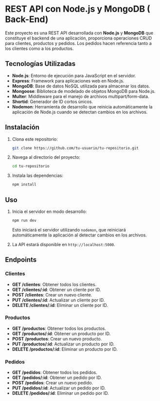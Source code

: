 # REST API con Node.js y MongoDB ( Back-End)

Este proyecto es una REST API desarrollada con **Node.js** y **MongoDB** que constituye el backend de una aplicación, proporciona operaciones CRUD para clientes, productos y pedidos. Los pedidos hacen referencia tanto a los clientes como a los productos.

## Tecnologías Utilizadas

- **Node.js**: Entorno de ejecución para JavaScript en el servidor.
- **Express**: Framework para aplicaciones web en Node.js.
- **MongoDB**: Base de datos NoSQL utilizada para almacenar los datos.
- **Mongoose**: Biblioteca de modelado de objetos MongoDB para Node.js.
- **Multer**: Middleware para el manejo de archivos multipart/form-data.
- **Shortid**: Generador de ID cortos únicos.
- **Nodemon**: Herramienta de desarrollo que reinicia automáticamente la aplicación de Node.js cuando se detectan cambios en los archivos.

## Instalación

1. Clona este repositorio:

    ```bash
    git clone https://github.com/tu-usuario/tu-repositorio.git
    ```

2. Navega al directorio del proyecto:

    ```bash
    cd tu-repositorio
    ```

3. Instala las dependencias:

    ```bash
    npm install
    ```

## Uso

1. Inicia el servidor en modo desarrollo:

    ```bash
    npm run dev
    ```

    Esto iniciará el servidor utilizando `nodemon`, que reiniciará automáticamente la aplicación al detectar cambios en los archivos.

2. La API estará disponible en `http://localhost:5000`.

## Endpoints

### Clientes

- **GET /clientes**: Obtener todos los clientes.
- **GET /clientes/:id**: Obtener un cliente por ID.
- **POST /clientes**: Crear un nuevo cliente.
- **PUT /clientes/:id**: Actualizar un cliente por ID.
- **DELETE /clientes/:id**: Eliminar un cliente por ID.

### Productos

- **GET /productos**: Obtener todos los productos.
- **GET /productos/:id**: Obtener un producto por ID.
- **POST /productos**: Crear un nuevo producto.
- **PUT /productos/:id**: Actualizar un producto por ID.
- **DELETE /productos/:id**: Eliminar un producto por ID.

### Pedidos

- **GET /pedidos**: Obtener todos los pedidos.
- **GET /pedidos/:id**: Obtener un pedido por ID.
- **POST /pedidos**: Crear un nuevo pedido.
- **PUT /pedidos/:id**: Actualizar un pedido por ID.
- **DELETE /pedidos/:id**: Eliminar un pedido por ID.



